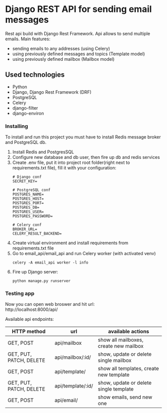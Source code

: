 # Django REST API for sending email messages

Rest api build with Django Rest Framework. Api allows to send multiple emails. Main features:
<ul>
<li>sending emails to any addresses (using Celery)</li>
<li>using previously defined messages and topics (Template model)</li>
<li>using previously defined mailbox (Mailbox model)</li>

</ul>

## Used technologies

<ul>
<li>Python</li>
<li>Django, Django Rest Framework (DRF)</li>
<li>PostgreSQL</li>
<li>Celery</li>
<li>django-filter</li>
<li>django-environ</li>
</ul>


### Installing

To install and run this project you must have to install Redis message broker and PostgreSQL db.

<ol>
<li>Install Redis and PostgresSQL</li>
<li>Configure new database and db user, then fire up db and redis services</li>
<li>Create .env file, put it into project root folder(right next to requirements.txt file), fill it with your configuration:

```
# Django conf
SECRET_KEY=

# PostgreSQL conf
POSTGRES_NAME=
POSTGRES_HOST=
POSTGRES_PORT=
POSTGRES_DB=
POSTGRES_USER=
POSTGRES_PASSWORD=

# Celery conf
BROKER_URL=
CELERY_RESULT_BACKEND=
```
</li>
<li>Create virtual environment and install requirements from requirements.txt file</li>
<li>Go to email_api/email_api and run Celery worker (with activated venv)

```
celery -A email_api worker -l info
```
</li>
<li>Fire up Django server:

```
python manage.py runserver
```
</li>
</ol>



### Testing app

Now you can open web broswer and hit url:  
http://localhost:8000/api/

Available api endpoints:  
  

| HTTP method              	| url       	        | available actions  	                    |
| -------------------------	| -------------------	| -----------------------------------------	|
| GET, POST               	| api/mailbox       	| show all mailboxes, create new mailbox  	|
| GET, PUT, PATCH, DELETE 	| api/mailbox/:id/  	| show, update or delete single mailbox   	|
| GET, POST               	| api/template/     	| show all templates, create new template 	|
| GET, PUT, PATCH, DELETE 	| api/template/:id/ 	| show, update or delete single template  	|
| GET, POST               	| api/email/        	| show emails, send new one               	|
